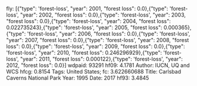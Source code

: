 fly: [{"type": 'forest-loss', "year": 2001, "forest loss": 0.0},{"type": 'forest-loss', "year": 2002, "forest loss": 0.0},{"type": 'forest-loss', "year": 2003, "forest loss": 0.0},{"type": 'forest-loss', "year": 2004, "forest loss": 0.022735243},{"type": 'forest-loss', "year": 2005, "forest loss": 0.000365},{"type": 'forest-loss', "year": 2006, "forest loss": 0.0},{"type": 'forest-loss', "year": 2007, "forest loss": 0.0},{"type": 'forest-loss', "year": 2008, "forest loss": 0.0},{"type": 'forest-loss', "year": 2009, "forest loss": 0.0},{"type": 'forest-loss', "year": 2010, "forest loss": 0.246296929},{"type": 'forest-loss', "year": 2011, "forest loss": 0.000122},{"type": 'forest-loss', "year": 2012, "forest loss": 0.0}]
wdpaid: 93291
hf09: 4.1781
Author: IUCN, UQ and WCS
hfcg: 0.8154
Tags: United States;
fc: 3.622660688
Title: Carlsbad Caverns National Park
Year: 1995
Date: 2017
hf93: 3.4845
